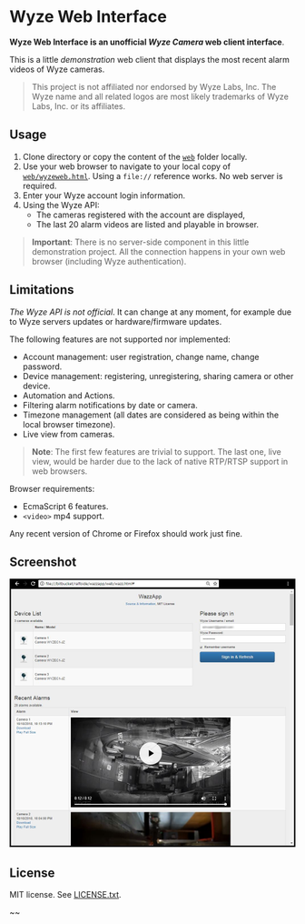 # Wyze Web Interface

**Wyze Web Interface is an unofficial _Wyze Camera_ web client interface**.

This is a little _demonstration_ web client that displays the most recent alarm videos of Wyze cameras.

>This project is not affiliated nor endorsed by Wyze Labs, Inc. The Wyze name and all related logos are most likely trademarks of Wyze Labs, Inc. or its affiliates.


## Usage

1. Clone directory or copy the content of the [`web`](https://bitbucket.org/ralfoide/wyze-web-interface/src/HEAD/web/) folder locally.
2. Use your web browser to navigate to your local copy of [`web/wyzeweb.html`](https://bitbucket.org/ralfoide/wyze-web-interface/src/HEAD/web/wyzeweb.html). Using a `file://` reference works. No web server is required.
3. Enter your Wyze account login information.
4. Using the Wyze API:
    * The cameras registered with the account are displayed,
    * The last 20 alarm videos are listed and playable in browser.

>**Important**: There is no server-side component in this little demonstration project. All the connection happens in your own web browser (including Wyze authentication).


## Limitations

_The Wyze API is not official_. It can change at any moment, for example due to Wyze servers updates or hardware/firmware updates.

The following features are not supported nor implemented:

* Account management: user registration, change name, change password.
* Device management: registering, unregistering, sharing camera or other device.
* Automation and Actions.
* Filtering alarm notifications by date or camera.
* Timezone management (all dates are considered as being within the local browser timezone).
* Live view from cameras.

>**Note**: The first few features are trivial to support.
The last one, live view, would be harder due to the lack of native RTP/RTSP support in web browsers.

Browser requirements:

* EcmaScript 6 features.
* `<video>` mp4 support.

Any recent version of Chrome or Firefox should work just fine.


## Screenshot

![screenshot](distrib/screenshot.jpg)


## License

MIT license. See [LICENSE.txt](https://bitbucket.org/ralfoide/wyze-web-interface/src/HEAD/LICENSE.txt).

~~
